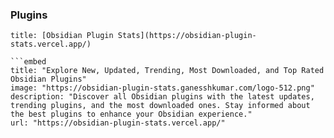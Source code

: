 ### Plugins

```ad-info
title: [Obsidian Plugin Stats](https://obsidian-plugin-stats.vercel.app/)

```embed
title: "Explore New, Updated, Trending, Most Downloaded, and Top Rated Obsidian Plugins"
image: "https://obsidian-plugin-stats.ganesshkumar.com/logo-512.png"
description: "Discover all Obsidian plugins with the latest updates, trending plugins, and the most downloaded ones. Stay informed about the best plugins to enhance your Obsidian experience."
url: "https://obsidian-plugin-stats.vercel.app/"
```



